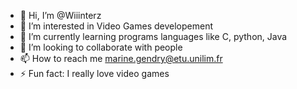 - 👋 Hi, I’m @Wiiinterz
- 👀 I’m interested in Video Games developement 
- 🌱 I’m currently learning programs languages like C, python, Java
- 💞️ I’m looking to collaborate with people
- 📫 How to reach me marine.gendry@etu.unilim.fr
- ⚡ Fun fact: I really love video games

<!---
Wiiinterz/Wiiinterz is a ✨ special ✨ repository because its `README.md` (this file) appears on your GitHub profile.
You can click the Preview link to take a look at your changes.
--->
